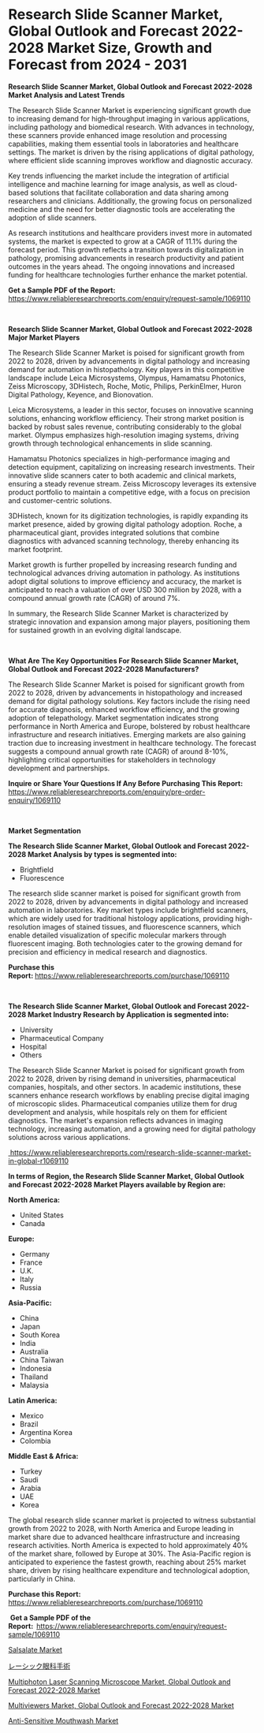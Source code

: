 <p><h1>Research Slide Scanner Market, Global Outlook and Forecast 2022-2028 Market Size, Growth and Forecast from 2024 - 2031</h1></p><p><strong>Research Slide Scanner Market, Global Outlook and Forecast 2022-2028 Market Analysis and Latest Trends</strong></p>
<p><p>The Research Slide Scanner Market is experiencing significant growth due to increasing demand for high-throughput imaging in various applications, including pathology and biomedical research. With advances in technology, these scanners provide enhanced image resolution and processing capabilities, making them essential tools in laboratories and healthcare settings. The market is driven by the rising applications of digital pathology, where efficient slide scanning improves workflow and diagnostic accuracy.</p><p>Key trends influencing the market include the integration of artificial intelligence and machine learning for image analysis, as well as cloud-based solutions that facilitate collaboration and data sharing among researchers and clinicians. Additionally, the growing focus on personalized medicine and the need for better diagnostic tools are accelerating the adoption of slide scanners.</p><p>As research institutions and healthcare providers invest more in automated systems, the market is expected to grow at a CAGR of 11.1% during the forecast period. This growth reflects a transition towards digitalization in pathology, promising advancements in research productivity and patient outcomes in the years ahead. The ongoing innovations and increased funding for healthcare technologies further enhance the market potential.</p></p>
<p><strong>Get a Sample PDF of the Report:&nbsp;</strong> <a href="https://www.reliableresearchreports.com/enquiry/request-sample/1069110">https://www.reliableresearchreports.com/enquiry/request-sample/1069110</a></p>
<p>&nbsp;</p>
<p><strong>Research Slide Scanner Market, Global Outlook and Forecast 2022-2028 Major Market Players</strong></p>
<p><p>The Research Slide Scanner Market is poised for significant growth from 2022 to 2028, driven by advancements in digital pathology and increasing demand for automation in histopathology. Key players in this competitive landscape include Leica Microsystems, Olympus, Hamamatsu Photonics, Zeiss Microscopy, 3DHistech, Roche, Motic, Philips, PerkinElmer, Huron Digital Pathology, Keyence, and Bionovation.</p><p>Leica Microsystems, a leader in this sector, focuses on innovative scanning solutions, enhancing workflow efficiency. Their strong market position is backed by robust sales revenue, contributing considerably to the global market. Olympus emphasizes high-resolution imaging systems, driving growth through technological enhancements in slide scanning.</p><p>Hamamatsu Photonics specializes in high-performance imaging and detection equipment, capitalizing on increasing research investments. Their innovative slide scanners cater to both academic and clinical markets, ensuring a steady revenue stream. Zeiss Microscopy leverages its extensive product portfolio to maintain a competitive edge, with a focus on precision and customer-centric solutions.</p><p>3DHistech, known for its digitization technologies, is rapidly expanding its market presence, aided by growing digital pathology adoption. Roche, a pharmaceutical giant, provides integrated solutions that combine diagnostics with advanced scanning technology, thereby enhancing its market footprint.</p><p>Market growth is further propelled by increasing research funding and technological advances driving automation in pathology. As institutions adopt digital solutions to improve efficiency and accuracy, the market is anticipated to reach a valuation of over USD 300 million by 2028, with a compound annual growth rate (CAGR) of around 7%.</p><p>In summary, the Research Slide Scanner Market is characterized by strategic innovation and expansion among major players, positioning them for sustained growth in an evolving digital landscape.</p></p>
<p>&nbsp;</p>
<p><strong>What Are The Key Opportunities For Research Slide Scanner Market, Global Outlook and Forecast 2022-2028 Manufacturers?</strong></p>
<p><p>The Research Slide Scanner Market is poised for significant growth from 2022 to 2028, driven by advancements in histopathology and increased demand for digital pathology solutions. Key factors include the rising need for accurate diagnosis, enhanced workflow efficiency, and the growing adoption of telepathology. Market segmentation indicates strong performance in North America and Europe, bolstered by robust healthcare infrastructure and research initiatives. Emerging markets are also gaining traction due to increasing investment in healthcare technology. The forecast suggests a compound annual growth rate (CAGR) of around 8-10%, highlighting critical opportunities for stakeholders in technology development and partnerships.</p></p>
<p><strong>Inquire or Share Your Questions If Any Before Purchasing This Report:</strong> <a href="https://www.reliableresearchreports.com/enquiry/pre-order-enquiry/1069110">https://www.reliableresearchreports.com/enquiry/pre-order-enquiry/1069110</a></p>
<p>&nbsp;</p>
<p><strong>Market Segmentation</strong></p>
<p><strong>The Research Slide Scanner Market, Global Outlook and Forecast 2022-2028 Market Analysis by types is segmented into:</strong></p>
<p><ul><li>Brightfield</li><li>Fluorescence</li></ul></p>
<p><p>The research slide scanner market is poised for significant growth from 2022 to 2028, driven by advancements in digital pathology and increased automation in laboratories. Key market types include brightfield scanners, which are widely used for traditional histology applications, providing high-resolution images of stained tissues, and fluorescence scanners, which enable detailed visualization of specific molecular markers through fluorescent imaging. Both technologies cater to the growing demand for precision and efficiency in medical research and diagnostics.</p></p>
<p><strong>Purchase this Report:&nbsp;</strong><a href="https://www.reliableresearchreports.com/purchase/1069110">https://www.reliableresearchreports.com/purchase/1069110</a></p>
<p>&nbsp;</p>
<p><strong>The Research Slide Scanner Market, Global Outlook and Forecast 2022-2028 Market Industry Research by Application is segmented into:</strong></p>
<p><ul><li>University</li><li>Pharmaceutical Company</li><li>Hospital</li><li>Others</li></ul></p>
<p><p>The Research Slide Scanner Market is poised for significant growth from 2022 to 2028, driven by rising demand in universities, pharmaceutical companies, hospitals, and other sectors. In academic institutions, these scanners enhance research workflows by enabling precise digital imaging of microscopic slides. Pharmaceutical companies utilize them for drug development and analysis, while hospitals rely on them for efficient diagnostics. The market's expansion reflects advances in imaging technology, increasing automation, and a growing need for digital pathology solutions across various applications.</p></p>
<p><a href="https://www.reliableresearchreports.com/research-slide-scanner-market-in-global-r1069110">&nbsp;https://www.reliableresearchreports.com/research-slide-scanner-market-in-global-r1069110</a></p>
<p><strong>In terms of Region, the Research Slide Scanner Market, Global Outlook and Forecast 2022-2028 Market Players available by Region are:</strong></p>
<p>
    <p> <strong> North America: </strong>
        <ul>
            <li>United States</li>
            <li>Canada</li>
        </ul>
        </p> 
    <p> <strong> Europe: </strong>
        <ul>
            <li>Germany</li>
            <li>France</li>
            <li>U.K.</li>
            <li>Italy</li>
            <li>Russia</li>
        </ul>
        </p> 
    <p> <strong> Asia-Pacific: </strong>
        <ul>
            <li>China</li>
            <li>Japan</li>
            <li>South Korea</li>
            <li>India</li>
            <li>Australia</li>
            <li>China Taiwan</li>
            <li>Indonesia</li>
            <li>Thailand</li>
            <li>Malaysia</li>
        </ul>
        </p> 
    <p> <strong> Latin America: </strong>
        <ul>
            <li>Mexico</li>
            <li>Brazil</li>
            <li>Argentina Korea</li>
            <li>Colombia</li>
        </ul>
        </p> 
    <p> <strong> Middle East & Africa: </strong>
        <ul>
            <li>Turkey</li>
            <li>Saudi</li>
            <li>Arabia</li>
            <li>UAE</li>
            <li>Korea</li>
        </ul>
    </p>
    </p>
<p><p>The global research slide scanner market is projected to witness substantial growth from 2022 to 2028, with North America and Europe leading in market share due to advanced healthcare infrastructure and increasing research activities. North America is expected to hold approximately 40% of the market share, followed by Europe at 30%. The Asia-Pacific region is anticipated to experience the fastest growth, reaching about 25% market share, driven by rising healthcare expenditure and technological adoption, particularly in China.</p></p>
<p><strong>Purchase this Report: </strong><a href="https://www.reliableresearchreports.com/purchase/1069110">https://www.reliableresearchreports.com/purchase/1069110</a></p>
<p>&nbsp;<strong>Get a Sample PDF of the Report:&nbsp;&nbsp;</strong><a href="https://www.reliableresearchreports.com/enquiry/request-sample/1069110">https://www.reliableresearchreports.com/enquiry/request-sample/1069110</a></p>
<p><strong></strong></p>
<p><p><a href="https://www.linkedin.com/pulse/global-salsalate-market-trends-insights-growth-opportunities-challenges-544mc?trackingId=%2BJnD6Y7PRD%2BQkEksbscGSA%3D%3D">Salsalate Market</a></p><p><a href="https://medium.com/@mandysw5k1a/lasik%E7%9C%BC%E7%A7%91%E6%89%8B%E8%A1%93%E5%B8%82%E5%A0%B4%E3%81%AE%E5%B1%95%E6%9C%9B%E3%81%A8%E5%B8%82%E5%A0%B4%E3%82%B7%E3%82%A7%E3%82%A2%E5%88%86%E6%9E%90-%E6%88%90%E9%95%B7%E3%83%88%E3%83%AC%E3%83%B3%E3%83%89%E3%81%A8%E5%B8%82%E5%A0%B4%E4%BA%88%E6%B8%AC-2024%E5%B9%B4-2031%E5%B9%B4-0f32f4364e5c">レーシック眼科手術</a></p><p><a href="https://github.com/tamvrosiya/Market-Research-Report-List-5/blob/main/multiphoton-laser-scanning-microscope-market-global-outlook-and-forecast-2022-2028-market.md">Multiphoton Laser Scanning Microscope Market, Global Outlook and Forecast 2022-2028 Market</a></p><p><a href="https://github.com/pizolina/Market-Research-Report-List-6/blob/main/multiviewers-market-global-outlook-and-forecast-2022-2028-market.md">Multiviewers Market, Global Outlook and Forecast 2022-2028 Market</a></p><p><a href="https://issuu.com/reportprime-2/docs/anti-sensitive-mouthwash-market-siz_4654643caeb7fc">Anti-Sensitive Mouthwash Market</a></p></p>